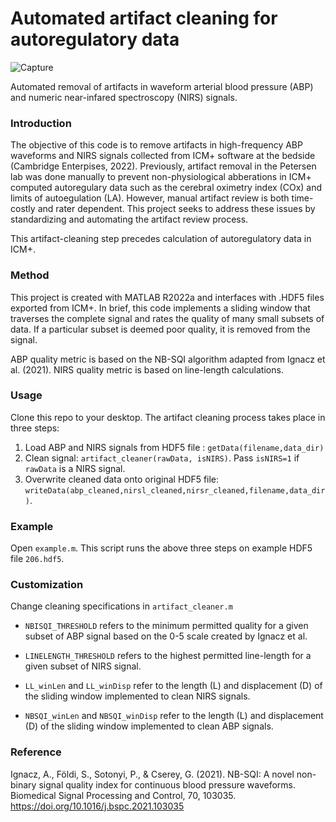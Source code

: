 # Automated artifact cleaning for autoregulatory data


![Capture](https://user-images.githubusercontent.com/95881960/174457611-8edeb142-a427-44f4-b5eb-d10bbfeca4ac.PNG)

Automated removal of artifacts in waveform arterial blood pressure (ABP) and numeric near-infared spectroscopy (NIRS) signals.

### Introduction

The objective of this code is to remove artifacts in high-frequency ABP waveforms and NIRS signals collected from ICM+ software at the bedside (Cambridge Enterpises, 2022). Previously, artifact removal in the Petersen lab was done manually to prevent non-physiological abberations in ICM+ computed autoregulary data such as the cerebral oximetry index (COx) and limits of autoegulation (LA). However, manual artifact review is both time-costly and rater dependent. This project seeks to address these issues by standardizing and automating the artifact review process.

This artifact-cleaning step precedes calculation of autoregulatory data in ICM+.

### Method
This project is created with MATLAB R2022a and interfaces with .HDF5 files exported from ICM+. In brief, this code implements a sliding window that traverses the complete signal and rates the quality of many small subsets of data. If a particular subset is deemed poor quality, it is removed from the signal. 


ABP quality metric is based on the NB-SQI algorithm adapted from Ignacz et al. (2021).
NIRS quality metric is based on line-length calculations.


### Usage
Clone this repo to your desktop. The artifact cleaning process takes place in three steps:

1) Load ABP and NIRS signals from HDF5 file : `getData(filename,data_dir)`
2) Clean signal: `artifact_cleaner(rawData, isNIRS)`. Pass `isNIRS=1` if `rawData` is a NIRS signal.
3) Overwrite cleaned data onto original HDF5 file: `writeData(abp_cleaned,nirsl_cleaned,nirsr_cleaned,filename,data_dir)`.


### Example
Open `example.m`. This script runs the above three steps on example HDF5 file `206.hdf5`.

### Customization 
Change cleaning specifications in `artifact_cleaner.m`
  - `NBISQI_THRESHOLD` refers to the minimum permitted quality for a given subset of ABP signal based on the 0-5 scale created by Ignacz et al.
  - `LINELENGTH_THRESHOLD` refers to the highest permitted line-length for a given subset of NIRS signal. 

  - `LL_winLen` and `LL_winDisp` refer to the length (L) and displacement (D) of the sliding window implemented to clean NIRS signals.
  - `NBSQI_winLen` and `NBSQI_winDisp` refer to the length (L) and displacement (D) of the sliding window implemented to clean ABP signals. 


### Reference
Ignacz, A., Földi, S., Sotonyi, P., & Cserey, G. (2021). NB-SQI: A novel non-binary signal quality index for continuous blood pressure waveforms. Biomedical Signal Processing and Control, 70, 103035. https://doi.org/10.1016/j.bspc.2021.103035


